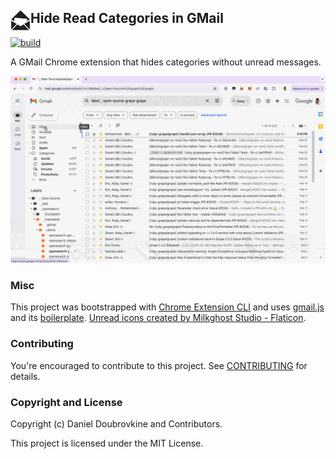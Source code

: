 ## <img src="public/icons/icon_32.png" align="left"> Hide Read Categories in GMail

[![build](https://github.com/dblock/gmail-hide-read-categories/actions/workflows/build.yaml/badge.svg)](https://github.com/dblock/gmail-hide-read-categories/actions/workflows/build.yaml)

A GMail Chrome extension that hides categories without unread messages.

![](demo.gif)

### Misc

This project was bootstrapped with [Chrome Extension CLI](https://github.com/dutiyesh/chrome-extension-cli) and uses [gmail.js](https://github.com/KartikTalwar/gmail.js) and its [boilerplate](https://github.com/josteink/gmailjs-node-boilerplate). <a href="https://www.flaticon.com/free-icons/unread" title="unread icons">Unread icons created by Milkghost Studio - Flaticon</a>.

### Contributing

You're encouraged to contribute to this project. See [CONTRIBUTING](CONTRIBUTING.md) for details.

### Copyright and License

Copyright (c) Daniel Doubrovkine and Contributors.

This project is licensed under the MIT License.
